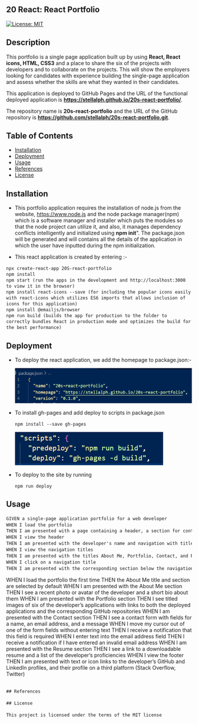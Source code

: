 ## 20 React: React Portfolio

[![License: MIT](https://img.shields.io/badge/License-MIT-yellow.svg)](https://opensource.org/licenses/MIT)

## Description

This portfolio is a single page application built up by using **React, React icons, HTML, CSS3** and a place to share the six of the projects with developers and to collaborate on the projects.
This will show the employers looking for candidates with experience building the single-page application and assess whether the skills are what they wanted in their candidates.

This application is deployed to GitHub Pages and the URL of the functional deployed application is **https://stellalph.github.io/20s-react-portfolio/**.

The repository name is **20s-react-portfolio** and the URL of the GitHub repository is **https://github.com/stellalph/20s-react-portfolio.git**.

## Table of Contents

- [Installation](#installation)
- [Deployment](#deployment)
- [Usage](#usage)
- [References](#references)
- [License](#license)

## Installation

- This portfolio application requires the installation of node.js from the website, https://www.node.js and the node package manager(npm) which is a software manager and installer which puts the modules so that the node project can utilize it, and also, it manages dependency conflicts intelligently and initialized using **npm init**". The package.json will be generated and will contains all the details of the application in which the user have inputted during the npm initialization.

- This react application is created by entering :-

```
npx create-react-app 20S-react-portfolio
npm install
npm start (run the apps in the development and http://localhost:3000 to view it in the browser)
npm install react-icons --save (for including the popular icons easily with react-icons which utilizes ES6 imports that allows inclusion of icons for this application)
npm install @emailjs/browser
npm run build (builds the app for production to the folder to correctly bundles React in production mode and optimizes the build for the best performance)
```
## Deployment

*   To deploy the react application, we add the homepage to package.json:-

    ![alt text](./src/assets/img00.png)

*   To install gh-pages and add deploy to scripts in package.json

    ````
    npm install --save gh-pages
    ````

    ![alt text](./src/assets/img02.png)

*   To deploy to the site by running 
    ````
    npm run deploy
    ````

## Usage


```md
GIVEN a single-page application portfolio for a web developer
WHEN I load the portfolio
THEN I am presented with a page containing a header, a section for content, and a footer
WHEN I view the header
THEN I am presented with the developer's name and navigation with titles corresponding to different sections of the portfolio
WHEN I view the navigation titles
THEN I am presented with the titles About Me, Portfolio, Contact, and Resume, and the title corresponding to the current section is highlighted
WHEN I click on a navigation title
THEN I am presented with the corresponding section below the navigation without the page reloading and that title is highlighted
````
WHEN I load the portfolio the first time
THEN the About Me title and section are selected by default
WHEN I am presented with the About Me section
THEN I see a recent photo or avatar of the developer and a short bio about them
WHEN I am presented with the Portfolio section
THEN I see titled images of six of the developer’s applications with links to both the deployed applications and the corresponding GitHub repositories
WHEN I am presented with the Contact section
THEN I see a contact form with fields for a name, an email address, and a message
WHEN I move my cursor out of one of the form fields without entering text
THEN I receive a notification that this field is required
WHEN I enter text into the email address field
THEN I receive a notification if I have entered an invalid email address
WHEN I am presented with the Resume section
THEN I see a link to a downloadable resume and a list of the developer’s proficiencies
WHEN I view the footer
THEN I am presented with text or icon links to the developer’s GitHub and LinkedIn profiles, and their profile on a third platform (Stack Overflow, Twitter)
``````

## References

## License

This project is licensed under the terms of the MIT license
